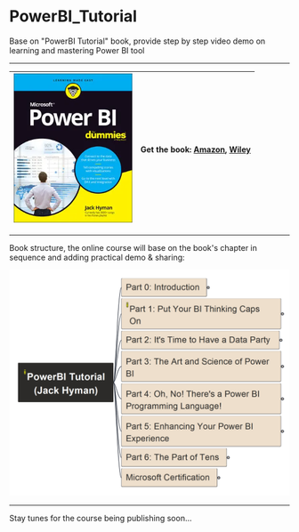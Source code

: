 # PowerBI_Tutorial

Base on "PowerBI Tutorial" book, provide step by step video demo on learning and mastering Power BI tool

---

| ![book cover](img/book_cover.png) | Get the book: [Amazon](https://www.amazon.com/Microsoft-Power-Dummies-Jack-Hyman/dp/1119824877), [Wiley](https://www.wiley.com/en-us/Microsoft+Power+BI+For+Dummies-p-9781119824893) |
| --- | --- |

---

Book structure, the online course will base on the book's chapter in sequence and adding practical demo & sharing:

![book-structure-level1](img/PowerBI_Tutorial_mm-level1.png)

---

Stay tunes for the course being publishing soon...